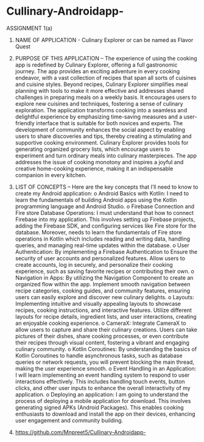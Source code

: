 # Cullinary-Androidapp-
ASSIGNMENT 1(a)

1.	NAME OF APPLICATION - Culinary Explorer or can be named as Flavor Quest
2.	PURPOSE OF THIS APPLICATION – The experience of using the cooking app is redefined by Culinary Explorer, offering a full gastronomic journey. The app provides an exciting adventure in every cooking endeavor, with a vast collection of recipes that span all sorts of cuisines and cuisine styles. Beyond recipes, Culinary Explorer simplifies meal planning with tools to make it more effective and addresses shared challenges in preparing meals on a weekly basis. It encourages users to explore new cuisines and techniques, fostering a sense of culinary exploration. The application transforms cooking into a seamless and delightful experience by emphasizing time-saving measures and a user-friendly interface that is suitable for both novices and experts. The development of community enhances the social aspect by enabling users to share discoveries and tips, thereby creating a stimulating and supportive cooking environment. Culinary Explorer provides tools for generating organized grocery lists, which encourage users to experiment and turn ordinary meals into culinary masterpieces. The app addresses the issue of cooking monotony and inspires a joyful and creative home-cooking experience, making it an indispensable companion in every kitchen.
3.	LIST OF CONCEPTS – Here are the key concepts that I’ll need to know to create my Android application:
o	Android Basics with Kotlin: I need to learn the fundamentals of building Android apps using the Kotlin programming language and Android Studio.
o	Firebase Connection and Fire store Database Operations: I must understand that how to connect Firebase into my application. This involves setting up Firebase projects, adding the Firebase SDK, and configuring services like Fire store for the database. Moreover, needs to learn the fundamentals of Fire store operations in Kotlin which includes reading and writing data, handling queries, and managing real-time updates within the database.
o	User Authentication: By implementing a Firebase Authentication to Ensure the security of user accounts and personalized features. Allow users to create accounts, log in securely, and personalize their cooking experience, such as saving favorite recipes or contributing their own.
o	Navigation in Apps: By utilizing the Navigation Component to create an organized flow within the app. Implement smooth navigation between recipe categories, cooking guides, and community features, ensuring users can easily explore and discover new culinary delights.
o	Layouts: Implementing intuitive and visually appealing layouts to showcase recipes, cooking instructions, and interactive features. Utilize different layouts for recipe details, ingredient lists, and user interactions, creating an enjoyable cooking experience.
o	 CameraX:  Integrate CameraX to allow users to capture and share their culinary creations. Users can take pictures of their dishes, share cooking processes, or even contribute their recipes through visual content, fostering a vibrant and engaging culinary community.
o	Kotlin Coroutines: By understanding the basics of Kotlin Coroutines to handle asynchronous tasks, such as database queries or network requests, you will prevent blocking the main thread, making the user experience smooth.
o	Event Handling in an Application: I will learn implementing an event handling system to respond to user interactions effectively. This includes handling touch events, button clicks, and other user inputs to enhance the overall interactivity of my application.
o	Deploying an application: I am going to understand the process of deploying a mobile application for download. This involves generating signed APKs (Android Packages). This enables cooking enthusiasts to download and install the app on their devices, enhancing user engagement and community building.

4.	https://github.com/Mnpreet5/Cullinary-Androidapp-




